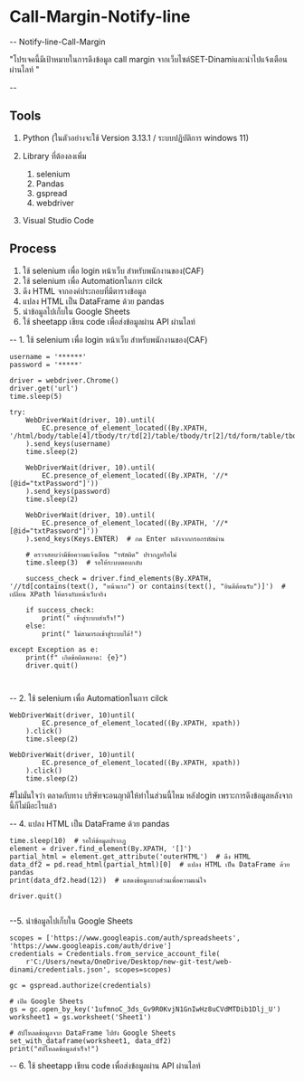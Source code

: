 # Call-Margin-Notify-line
-- Notify-line-Call-Margin

"โปรเจคนี้มีเป้าหมายในการดึงข้อมูล call margin จากเว็บไซต์SET-Dinamiและนำไปแจ้งเตือนผ่านไลท์ "

--
## Tools

1. Python (ในตัวอย่างจะใช้ Version 3.13.1 / ระบบปฏิบัติการ windows 11)
2. Library ที่ต้องลงเพิ่ม
    1. selenium
    2. Pandas
    3. gspread
    4. webdriver
    

3. Visual Studio Code

## Process

1. ใช้ selenium  เพื่อ login หน้าเว็บ สำหรับพนักงานของ(CAF)
2. ใช้ selenium  เพื่อ Automationในการ cilck 
3. ดึง HTML จากองค์ประกอบที่มีตารางข้อมูล
4. แปลง HTML เป็น DataFrame ด้วย pandas
5. นำข้อมูลไปเก็บใน Google Sheets
6. ใช้ sheetapp เขียน code เพื่อส่งข้อมูลผ่าน API ผ่านไลท์

-- 1. ใช้ selenium  เพื่อ login หน้าเว็บ สำหรับพนักงานของ(CAF)


```
username = '******'
password = '*****'

driver = webdriver.Chrome()
driver.get('url')
time.sleep(5)

try:
    WebDriverWait(driver, 10).until(
        EC.presence_of_element_located((By.XPATH, '/html/body/table[4]/tbody/tr/td[2]/table/tbody/tr[2]/td/form/table/tbody/tr[2]/td[4]/input'))
    ).send_keys(username)
    time.sleep(2)

    WebDriverWait(driver, 10).until(
        EC.presence_of_element_located((By.XPATH, '//*[@id="txtPassword"]'))
    ).send_keys(password)
    time.sleep(2)

    WebDriverWait(driver, 10).until(
        EC.presence_of_element_located((By.XPATH, '//*[@id="txtPassword"]'))
    ).send_keys(Keys.ENTER)  # กด Enter หลังจากกรอกรหัสผ่าน

    # ตรวจสอบว่ามีข้อความแจ้งเตือน "รหัสผิด" ปรากฏหรือไม่
    time.sleep(3)  # รอให้ระบบตอบกลับ

    success_check = driver.find_elements(By.XPATH, '//td[contains(text(), "หน้าแรก") or contains(text(), "ยินดีต้อนรับ")]')  # เปลี่ยน XPath ให้ตรงกับหน้าเว็บจริง

    if success_check:
        print(" เข้าสู่ระบบสำเร็จ!")
    else:
        print(" ไม่สามารถเข้าสู่ระบบได้!")

except Exception as e:
    print(f" เกิดข้อผิดพลาด: {e}")
    driver.quit()



```
-- 2. ใช้ selenium  เพื่อ Automationในการ cilck 

```
WebDriverWait(driver, 10)until( 
        EC.presence_of_element_located((By.XPATH, xpath))
    ).click()
    time.sleep(2)

WebDriverWait(driver, 10)until( 
        EC.presence_of_element_located((By.XPATH, xpath))
    ).click()
    time.sleep(2)

```

#ไม่มั่นใจว่า  ตลาดกับทาง บริษัทจะอนญาติให้ทำในส่วนนี้ไหม หลังlogin เพราะการดึงข้อมูลหลังจากนี้ก็ไม่มีอะไรแล้ว 





-- 4. แปลง HTML เป็น DataFrame ด้วย pandas

```
time.sleep(10)  # รอให้ข้อมูลปรากฏ
element = driver.find_element(By.XPATH, '[]')
partial_html = element.get_attribute('outerHTML')  # ดึง HTML
data_df2 = pd.read_html(partial_html)[0]  # แปลง HTML เป็น DataFrame ด้วย pandas
print(data_df2.head(12))  # แสดงข้อมูลบางส่วนเพื่อความแน่ใจ

driver.quit()


```

--5. นำข้อมูลไปเก็บใน Google Sheets

```
scopes = ['https://www.googleapis.com/auth/spreadsheets', 'https://www.googleapis.com/auth/drive']
credentials = Credentials.from_service_account_file(
    r'C:/Users/newta/OneDrive/Desktop/new-git-test/web-dinami/credentials.json', scopes=scopes)

gc = gspread.authorize(credentials)

# เปิด Google Sheets
gs = gc.open_by_key('1ufmnoC_3ds_Gv9R0KvjN1GnIwHz8uCVdMTDib1Dlj_U')
worksheet1 = gs.worksheet('Sheet1')

# อัปโหลดข้อมูลจาก DataFrame ไปยัง Google Sheets
set_with_dataframe(worksheet1, data_df2)
print("อัปโหลดข้อมูลสำเร็จ!")

```
-- 6. ใช้ sheetapp เขียน code เพื่อส่งข้อมูลผ่าน API ผ่านไลท์
